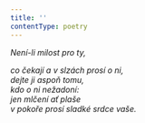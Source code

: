 ```yaml
---
title: ''
contentType: poetry
---
```


<section>

_Není-li milost pro ty,_

_co čekají a v slzách prosí o ni,  
dejte ji aspoň tomu,  
kdo o ni nežadoní:  
jen mlčení ať plaše  
v pokoře prosí sladké srdce vaše._

</section>
